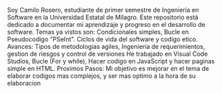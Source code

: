 Soy Camilo Rosero, estudiante de primer semestre de Ingeniería en Software en la Universidad Estatal de Milagro. 
Este repositorio está dedicado a documentar mi aprendizaje y progreso en el desarrollo de software.
Temas ya vistos son:
Condicionales simples, Bucle en Pseudocodigo "PSeInt".
Ciclos de vida del software y codigo etico.
Avances:
Tipos de metodologias agiles, Ingenieria de requerimientos, gestion de riesgos y control de versiones
He trabajado en Visual Code Studios, Bucle (For y while), Hacer codigo en JavaScript y hacer paginas simple en HTML. 
Proximos Pasos:
Mi objetivo es mejorar en el tema de elaborar codigos mas complejos, y ser mas optimo a la hora de su elaboracion 
